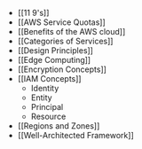 - [[11 9's]]
- [[AWS Service Quotas]]
- [[Benefits of the AWS cloud]]
- [[Categories of Services]]
- [[Design Principles]]
- [[Edge Computing]]
- [[Encryption Concepts]]
- [[IAM Concepts]]
	- Identity
	- Entity
	- Principal
	- Resource
- [[Regions and Zones]]
- [[Well-Architected Framework]]